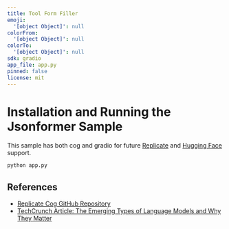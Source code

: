```yaml
---
title: Tool Form Filler
emoji:
  '[object Object]': null
colorFrom:
  '[object Object]': null
colorTo:
  '[object Object]': null
sdk: gradio
app_file: app.py
pinned: false
license: mit
---
```

# Installation and Running the Jsonformer Sample

This sample has both cog and gradio for future [Replicate](https://replicate.com) and [Hugging Face](https://huggingface.co/) support.

```bash
python app.py
```

## References

* [Replicate Cog GitHub Repository](https://github.com/replicate/cog)
* [TechCrunch Article: The Emerging Types of Language Models and Why They Matter](https://techcrunch.com/2022/04/28/the-emerging-types-of-language-models-and-why-they-matter/)